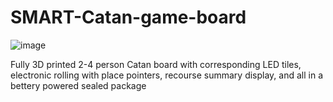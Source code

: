 # SMART-Catan-game-board
![image](https://user-images.githubusercontent.com/85469503/175799750-70c7831d-27a6-4698-bcf0-485bdf32706c.png)

Fully 3D printed 2-4 person Catan board with corresponding LED tiles, electronic rolling with place pointers, recourse summary display, and all in a bettery powered sealed package 
